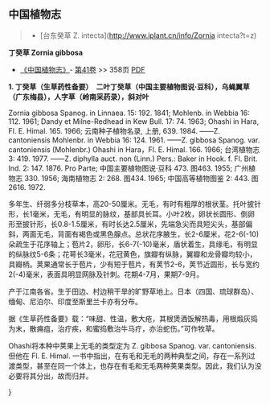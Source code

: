 
## 中国植物志

> * [台东癸草  Z.  intecta](http://www.iplant.cn/info/Zornia intecta?t=z)


**丁癸草 Zornia gibbosa**

* [《中国植物志》](http://www.iplant.cn/frps)- [第41卷](http://www.iplant.cn/frps/vol/41) >> 358页 [PDF](http://www.iplant.cn/frps/pdf/41/358.pdf)


**1. 丁癸草（生草药性备要）　二叶丁癸草（中国主要植物图说·豆科），乌蝇翼草（广东梅县），人字草（岭南采药录），斜对叶**

Zornia gibbosa Spanog. in Linnaea. 15: 192. 1841; Mohlenb. in Webbia 16: 112. 1961; Dandy et Milne-Redhead in Kew Bull. 17: 74. 1963; Ohashi in Hara, Fl. E. Himal. 165. 1966; 云南种子植物名录, 上册, 639. 1984. ——Z. cantoniensis Mohlenbr. in Webbia 16: 124. 1961. ——Z. gibbosa Spanog. var. cantoniensis (Mohlenbr.) Ohashi in Hara，Fl. E. Himal. 166. 1966; 台湾植物志 3: 419. 1977. ——Z. diphylla auct. non (Linn.) Pers.: Baker in Hook. f. Fl. Brit. Ind. 2: 147. 1876. Pro Parte; 中国主要植物图说·豆科 473. 图463. 1955; 广州植物志 330. 1956; 海南植物志 2: 268. 图434. 1965; 中国高等植物图鉴 2: 443. 图2616. 1972.

多年生、纤弱多分枝草本，高20-50厘米。无毛，有时有粗厚的根状茎。托叶披针形，长1毫米，无毛，有明显的脉纹，基部具长耳。小叶2枚，卵状长圆形、倒卵形至披针形，长0.8-1.5厘米，有时长达2.5厘米，先端急尖而具短尖头，基部偏斜，两面无毛，背面有褐色或黑色腺点。总状花序腋生，长2-6厘米，花2-6(-10)朵疏生于花序轴上；苞片2，卵形，长6-7(-10)毫米，盾状着生，具缘毛，有明显的纵脉纹5-6条；花萼长3毫米，花冠黄色，旗瓣有纵脉，翼瓣和龙骨瓣均较小，具瓣柄。荚果通常长于苞片，少有短于苞片，有荚节2-6，荚节近圆形，长与宽约2(-4)毫米，表面具明显网脉及针刺。花期4-7月，果期7-9月。

产于江南各省。生于田边、村边稍干旱的旷野草地上。日本（四国、琉球群岛）、缅甸、尼泊尔、印度至斯里兰卡亦有分布。

据《生草药性备要》载：“味甜、性温，敷大疮，其根煲酒饭解热毒，用根煅灰捣为末，散痈疽，治疔疾，和蜜捣敷治牛马疔，亦治蛇伤。”可作牧草。

Ohashi将本种中荚果上无毛的类型定为 Z. gibbosa Spanog. var. cantoniensis. 但他在 Fl. E. Himal. 一书中指出，在有毛和无毛的两种典型之间，存在一系列过渡类型，甚至在同一个体上，也存在有毛和无毛两种荚果类型。因此，我们认为没必要将其分出，故而归并。

}
